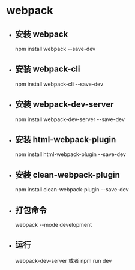 # webpack

- 安装 webpack
    -
    npm install webpack --save-dev
    
- 安装 webpack-cli
    -
    npm install webpack-cli --save-dev
    
- 安装 webpack-dev-server
    -
    npm install webpack-dev-server --save-dev

- 安装 html-webpack-plugin
    -
    npm install html-webpack-plugin --save-dev
        
- 安装 clean-webpack-plugin
    -
    npm install clean-webpack-plugin --save-dev

- 打包命令
    -
    webpack --mode development
    
- 运行
    -
    webpack-dev-server
    或者
    npm run dev
    
